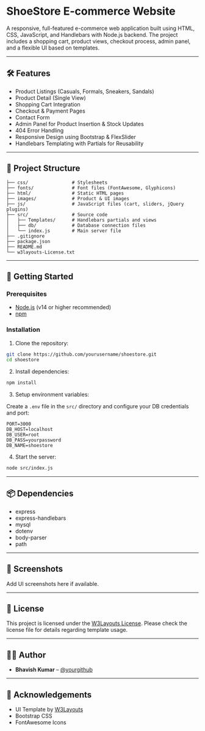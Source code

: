 # ShoeStore E-commerce Website

A responsive, full-featured e-commerce web application built using HTML, CSS, JavaScript, and Handlebars with Node.js backend. The project includes a shopping cart, product views, checkout process, admin panel, and a flexible UI based on templates.

---

## 🛠️ Features

- Product Listings (Casuals, Formals, Sneakers, Sandals)
- Product Detail (Single View)
- Shopping Cart Integration
- Checkout & Payment Pages
- Contact Form
- Admin Panel for Product Insertion & Stock Updates
- 404 Error Handling
- Responsive Design using Bootstrap & FlexSlider
- Handlebars Templating with Partials for Reusability

---

## 📁 Project Structure

```
├── css/                # Stylesheets
├── fonts/              # Font files (FontAwesome, Glyphicons)
├── html/               # Static HTML pages
├── images/             # Product & UI images
├── js/                 # JavaScript files (cart, sliders, jQuery plugins)
├── src/                # Source code
│   ├── Templates/      # Handlebars partials and views
│   ├── db/             # Database connection files
│   └── index.js        # Main server file
├── .gitignore
├── package.json
├── README.md
└── w3layouts-License.txt
```

---

## 🚀 Getting Started

### Prerequisites

- [Node.js](https://nodejs.org/) (v14 or higher recommended)
- [npm](https://www.npmjs.com/)

### Installation

1. Clone the repository:

```bash
git clone https://github.com/yourusername/shoestore.git
cd shoestore
```

2. Install dependencies:

```bash
npm install
```

3. Setup environment variables:

Create a `.env` file in the `src/` directory and configure your DB credentials and port:

```env
PORT=3000
DB_HOST=localhost
DB_USER=root
DB_PASS=yourpassword
DB_NAME=shoestore
```

4. Start the server:

```bash
node src/index.js
```

---

## 📦 Dependencies

- express
- express-handlebars
- mysql
- dotenv
- body-parser
- path

---

## 📸 Screenshots

Add UI screenshots here if available.

---

## 📄 License

This project is licensed under the [W3Layouts License](./w3layouts-License.txt). Please check the license file for details regarding template usage.

---

## 👨‍💻 Author

- **Bhavish Kumar** – [@yourgithub](https://github.com/Bhavish511)

---

## 🙏 Acknowledgements

- UI Template by [W3Layouts](https://w3layouts.com/)
- Bootstrap CSS
- FontAwesome Icons
